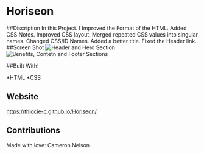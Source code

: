# Horiseon
##Discription
In this Project. I Improved the Format of the HTML. Added CSS Notes. Improved CSS layout. Merged repeated CSS values into singular names. Changed CSS/ID Names. Added a better title. Fixed the Header link. 
##Screen Shot
![Header and Hero Section](https://user-images.githubusercontent.com/91172421/143726256-618aa7f5-2bec-4674-996b-1f4a7d650e35.png)
![Benefits, Contetn and Footer Sections ](https://user-images.githubusercontent.com/91172421/143726253-f6ca7fca-fbf5-4e8e-bee6-2fd6852299bd.png)

##Built With!

*HTML
*CSS

## Website
https://thiccie-c.github.io/Horiseon/

## Contributions
Made with love:
Cameron Nelson
